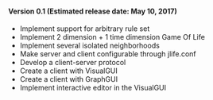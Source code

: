 #### Version 0.1 (Estimated release date: May 10, 2017)
* Implement support for arbitrary rule set
* Implement 2 dimension + 1 time dimension Game Of Life
* Implement several isolated neighborhoods
* Make server and client configurable through jlife.conf
* Develop a client-server protocol
* Create a client with VisualGUI
* Create a client with GraphGUI
* Implement interactive editor in the VisualGUI
